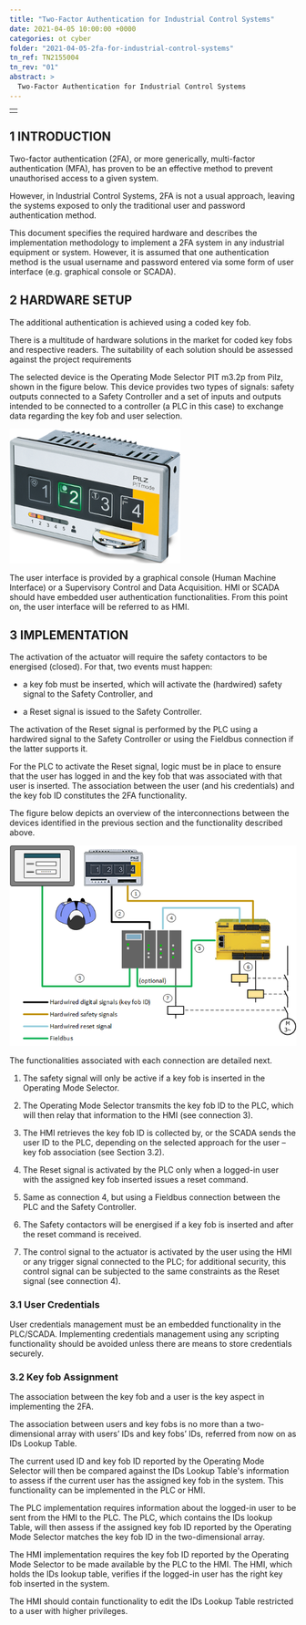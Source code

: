 ```yaml
---
title: "Two-Factor Authentication for Industrial Control Systems"
date: 2021-04-05 10:00:00 +0000
categories: ot cyber
folder: "2021-04-05-2fa-for-industrial-control-systems"
tn_ref: TN2155004
tn_rev: "01"
abstract: >
  Two-Factor Authentication for Industrial Control Systems
---
```

<table style="width:35%">
  <tr>
    <td style="vertical-align:bottom">
<script type='text/javascript' src='https://storage.ko-fi.com/cdn/widget/Widget_2.js'></script><script type='text/javascript'>kofiwidget2.init('Support Me on Ko-fi', '#29abe0', 'Z8Z37OFYG');kofiwidget2.draw();</script> 
    </td>
  </tr>
</table>

## 1 INTRODUCTION

Two-factor authentication (2FA), or more generically, multi-factor authentication (MFA), has proven to be an effective
method to prevent unauthorised access to a given system.

However, in Industrial Control Systems, 2FA is not a usual approach, leaving the systems exposed to only the
traditional user and password authentication method.

This document specifies the required hardware and describes the implementation methodology to implement a 2FA system in
any industrial equipment or system. However, it is assumed that one authentication method is the usual username and
password entered via some form of user interface (e.g. graphical console or SCADA).

## 2 HARDWARE SETUP

The additional authentication is achieved using a coded key fob.

There is a multitude of hardware solutions in the market for coded key fobs and respective readers. The suitability of
each solution should be assessed against the project requirements

The selected device is the Operating Mode Selector PIT m3.2p from Pilz, shown in the figure below. This device
provides two types of signals: safety outputs connected to a Safety Controller and a set of inputs and outputs
intended to be connected to a controller (a PLC in this case) to exchange data regarding the key fob and user
selection.

![PIT](/assets/images/posts/2021-04-05-2fa-for-industrial-control-systems/img0201.png)

The user interface is provided by a graphical console (Human Machine Interface) or a Supervisory Control and Data
Acquisition. HMI or SCADA should have embedded user authentication functionalities. From this point on, the user
interface will be referred to as HMI.

## 3 IMPLEMENTATION

The activation of the actuator  will require the safety contactors to be energised (closed). For that, two events must
happen:

- a key fob must be inserted, which will activate the (hardwired) safety signal to the Safety Controller, and

- a Reset signal is issued to the Safety Controller.


The activation of the Reset signal is performed by the PLC  using a hardwired signal to the Safety Controller or using
the Fieldbus connection if the latter supports it.

For the PLC to activate the Reset signal, logic must be in place to ensure that the user has logged in and the key fob
that was associated with that user is inserted. The association between the user (and his credentials) and the key fob
ID constitutes the 2FA functionality.

The figure below depicts an overview of the interconnections between the devices identified in the previous section
and the functionality described above.

![Overview](/assets/images/posts/2021-04-05-2fa-for-industrial-control-systems/img0301.png)

The functionalities associated with each connection are detailed next.

1. The safety signal will only be active if a key fob is inserted in the Operating Mode Selector.

2. The Operating Mode Selector transmits the key fob ID to the PLC, which will then relay that information to the HMI
(see connection 3).

3. The HMI retrieves the key fob ID is collected by, or the SCADA sends the user ID to the PLC, depending on the
selected approach for the user – key fob association (see Section 3.2).

4. The Reset signal is activated by the PLC only when a logged-in user with the assigned key fob inserted issues a
reset command.

5. Same as connection 4, but using a Fieldbus connection between the PLC and the Safety Controller.

6. The Safety contactors will be energised if a key fob is inserted and after the reset command is received.

7. The control signal to the actuator is activated by the user using the HMI or any trigger signal connected to the
PLC; for additional security, this control signal can be subjected to the same constraints as the Reset signal (see
connection 4).

### 3.1	User Credentials

User credentials management must be an embedded functionality in the PLC/SCADA. Implementing credentials management
using any scripting functionality should be avoided unless there are means to store credentials securely.

### 3.2	Key fob Assignment

The association between the key fob and a user is the key aspect in implementing the 2FA.

The association between users and key fobs is no more than a two-dimensional array with users’ IDs and key fobs’ IDs, referred from now on as IDs Lookup Table.

The current used ID and key fob ID reported by the Operating Mode Selector will then be compared against the IDs Lookup
Table's information to assess if the current user has the assigned key fob in the system. This functionality can be
implemented in the PLC or HMI.

The PLC implementation requires information about the logged-in user to be sent from the HMI to the PLC. The PLC, which
contains the IDs lookup Table, will then assess if the assigned key fob ID reported by the Operating Mode Selector
matches the key fob ID in the two-dimensional array.

The HMI implementation requires the key fob ID reported by the Operating Mode Selector to be made available by the PLC
to the HMI. The HMI, which holds the IDs lookup table, verifies if the logged-in user has the right key fob inserted in
the system.

The HMI should contain functionality to edit the IDs Lookup Table restricted to a user with higher privileges.
